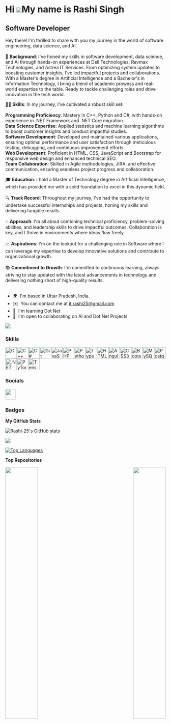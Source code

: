 Hi ![](https://user-images.githubusercontent.com/18350557/176309783-0785949b-9127-417c-8b55-ab5a4333674e.gif)My name is Rashi Singh
===================================================================================================================================

Software Developer
------------------

Hey there! I'm thrilled to share with you my journey in the world of software engineering, data science, and AI.<br><br>
🌟 **Background**: I've honed my skills in software development, data science, and AI through hands-on experiences at Dell Technologies, Revmax Technologies, and Astrea IT Services. From optimizing system updates to boosting customer insights, I've led impactful projects and collaborations. With a Master's degree in Artificial Intelligence and a Bachelor's in Information Technology, I bring a blend of academic prowess and real-world expertise to the table. Ready to tackle challenging roles and drive innovation in the tech world. 

👩‍💻 **Skills**: In my journey, I've cultivated a robust skill set: <br><br>
**Programming Proficiency**: Mastery in C++, Python and C#, with hands-on experience in .NET Framework and .NET Core migration. <br>
**Data Science Expertise**: Applied statistics and machine learning algorithms to boost customer insights and conduct impactful studies. <br>
**Software Development**: Developed and maintained various applications, ensuring optimal performance and user satisfaction through meticulous testing, debugging, and continuous improvement efforts. <br>
**Web Development**: Proficient in HTML, CSS, JavaScript and Bootstrap for responsive web design and enhanced technical SEO. <br>
**Team Collaboration**: Skilled in Agile methodologies, JIRA, and effective communication, ensuring seamless project progress and collaboration. <br>

🎓 **Education**: I hold a Master of Technology degree in Artificial Intelligence, which has provided me with a solid foundation to excel in this dynamic field. <br><br>
🔍 **Track Record**: Throughout my journey, I've had the opportunity to undertake successful internships and projects, honing my skills and delivering tangible results. <br><br>
💡 **Approach**: I'm all about combining technical proficiency, problem-solving abilities, and leadership skills to drive impactful outcomes. Collaboration is key, and I thrive in environments where ideas flow freely. <br><br>
📈 **Aspirations**: I'm on the lookout for a challenging role in Software where I can leverage my expertise to develop innovative solutions and contribute to organizational growth. <br><br>
📚 **Commitment to Growth**: I'm committed to continuous learning, always striving to stay updated with the latest advancements in technology and delivering nothing short of high-quality results. <br><br>

* 🌍  I'm based in Uttar Pradesh, India.
* ✉️  You can contact me at [it.rashi25@gmail.com](mailto:it.rashi25@gmail.com)
* 🧠  I'm learning Dot Net
* 🤝  I'm open to collaborating on AI and Dot Net Projects

<a href="https://www.github.com/Rashi-25" target="_blank" rel="noreferrer"><img
src="https://img.shields.io/github/followers/Rashi-25?logo=github&style=for-the-badge&color=0891b2&labelColor=1c1917" /></a>

### Skills


<p align="left">
<a href="https://docs.microsoft.com/en-us/cpp/?view=msvc-170" target="_blank" rel="noreferrer"><img src="https://raw.githubusercontent.com/danielcranney/readme-generator/main/public/icons/skills/c-colored.svg" width="36" height="36" alt="C" /></a><a href="https://docs.microsoft.com/en-us/cpp/?view=msvc-170" target="_blank" rel="noreferrer"><img src="https://raw.githubusercontent.com/danielcranney/readme-generator/main/public/icons/skills/cplusplus-colored.svg" width="36" height="36" alt="C++" /></a><a href="https://docs.microsoft.com/en-us/dotnet/csharp/" target="_blank" rel="noreferrer"><img src="https://raw.githubusercontent.com/danielcranney/readme-generator/main/public/icons/skills/csharp-colored.svg" width="36" height="36" alt="C#" /></a><a href="https://git-scm.com/" target="_blank" rel="noreferrer"><img src="https://raw.githubusercontent.com/danielcranney/readme-generator/main/public/icons/skills/git-colored.svg" width="36" height="36" alt="Git" /></a><a href="https://developer.mozilla.org/en-US/docs/Web/JavaScript" target="_blank" rel="noreferrer"><img src="https://raw.githubusercontent.com/danielcranney/readme-generator/main/public/icons/skills/javascript-colored.svg" width="36" height="36" alt="JavaScript" /></a><a href="https://www.php.net/" target="_blank" rel="noreferrer"><img src="https://raw.githubusercontent.com/danielcranney/readme-generator/main/public/icons/skills/php-colored.svg" width="36" height="36" alt="PHP" /></a><a href="https://www.python.org/" target="_blank" rel="noreferrer"><img src="https://raw.githubusercontent.com/danielcranney/readme-generator/main/public/icons/skills/python-colored.svg" width="36" height="36" alt="Python" /></a><a href="https://www.typescriptlang.org/" target="_blank" rel="noreferrer"><img src="https://raw.githubusercontent.com/danielcranney/readme-generator/main/public/icons/skills/typescript-colored.svg" width="36" height="36" alt="TypeScript" /></a><a href="https://developer.mozilla.org/en-US/docs/Glossary/HTML5" target="_blank" rel="noreferrer"><img src="https://raw.githubusercontent.com/danielcranney/readme-generator/main/public/icons/skills/html5-colored.svg" width="36" height="36" alt="HTML5" /></a><a href="https://angular.io/" target="_blank" rel="noreferrer"><img src="https://raw.githubusercontent.com/danielcranney/readme-generator/main/public/icons/skills/angularjs-colored.svg" width="36" height="36" alt="Angular" /></a><a href="https://www.w3.org/TR/CSS/#css" target="_blank" rel="noreferrer"><img src="https://raw.githubusercontent.com/danielcranney/readme-generator/main/public/icons/skills/css3-colored.svg" width="36" height="36" alt="CSS3" /></a><a href="https://getbootstrap.com/" target="_blank" rel="noreferrer"><img src="https://raw.githubusercontent.com/danielcranney/readme-generator/main/public/icons/skills/bootstrap-colored.svg" width="36" height="36" alt="Bootstrap" /></a><a href="https://www.mysql.com/" target="_blank" rel="noreferrer"><img src="https://raw.githubusercontent.com/danielcranney/readme-generator/main/public/icons/skills/mysql-colored.svg" width="36" height="36" alt="MySQL" /></a><a href="https://www.postgresql.org/" target="_blank" rel="noreferrer"><img src="https://raw.githubusercontent.com/danielcranney/readme-generator/main/public/icons/skills/postgresql-colored.svg" width="36" height="36" alt="PostgreSQL" /></a><a href="https://dotnet.microsoft.com/en-us/" target="_blank" rel="noreferrer"><img src="https://raw.githubusercontent.com/danielcranney/readme-generator/main/public/icons/skills/dot-net-colored.svg" width="36" height="36" alt=".NET" /></a><a href="https://pytorch.org/" target="_blank" rel="noreferrer"><img src="https://raw.githubusercontent.com/danielcranney/readme-generator/main/public/icons/skills/pytorch-colored.svg" width="36" height="36" alt="PyTorch" /></a><a href="https://www.tensorflow.org/" target="_blank" rel="noreferrer"><img src="https://raw.githubusercontent.com/danielcranney/readme-generator/main/public/icons/skills/tensorflow-colored.svg" width="36" height="36" alt="TensorFlow" /></a>
</p>


### Socials

<p align="left"> <a href="https://www.github.com/Rashi-25" target="_blank" rel="noreferrer"> <picture> <source media="(prefers-color-scheme: dark)" srcset="https://raw.githubusercontent.com/danielcranney/readme-generator/main/public/icons/socials/github-dark.svg" /> <source media="(prefers-color-scheme: light)" srcset="https://raw.githubusercontent.com/danielcranney/readme-generator/main/public/icons/socials/github.svg" /> <img src="https://raw.githubusercontent.com/danielcranney/readme-generator/main/public/icons/socials/github.svg" width="32" height="32" /> </picture> </a></p>

### Badges

<b>My GitHub Stats</b>

<a href="http://www.github.com/Rashi-25"><img src="https://github-readme-stats.vercel.app/api?username=Rashi-25&show_icons=true&hide=&count_private=true&title_color=0891b2&text_color=ffffff&icon_color=0891b2&bg_color=1c1917&hide_border=true&show_icons=true" alt="Rashi-25's GitHub stats" /></a>

<a href="http://www.github.com/Rashi-25"><img src="https://github-readme-streak-stats.herokuapp.com/?user=Rashi-25&stroke=ffffff&background=1c1917&ring=0891b2&fire=0891b2&currStreakNum=ffffff&currStreakLabel=0891b2&sideNums=ffffff&sideLabels=ffffff&dates=ffffff&hide_border=true" /></a>

<a href="https://github.com/Rashi-25" align="left"><img src="https://github-readme-stats.vercel.app/api/top-langs/?username=Rashi-25&langs_count=10&title_color=0891b2&text_color=ffffff&icon_color=0891b2&bg_color=1c1917&hide_border=true&locale=en&custom_title=Top%20%Languages" alt="Top Languages" /></a>

<b>Top Repositories</b>

<div width="100%" align="center"><a href="https://github.com/Rashi-25/RashisCodeRiff.API" align="left"><img align="left" width="45%" src="https://github-readme-stats.vercel.app/api/pin/?username=Rashi-25&repo=RashisCodeRiff.API&title_color=0891b2&text_color=ffffff&icon_color=0891b2&bg_color=1c1917&hide_border=true&locale=en" /></a><a href="https://github.com/Rashi-25/RashisCodeRiff.UI" align="right"><img align="right" width="45%" src="https://github-readme-stats.vercel.app/api/pin/?username=Rashi-25&repo=RashisCodeRiff.UI&title_color=0891b2&text_color=ffffff&icon_color=0891b2&bg_color=1c1917&hide_border=true&locale=en" /></a></div><br /><br /><br /><br /><br /><br /><br />
